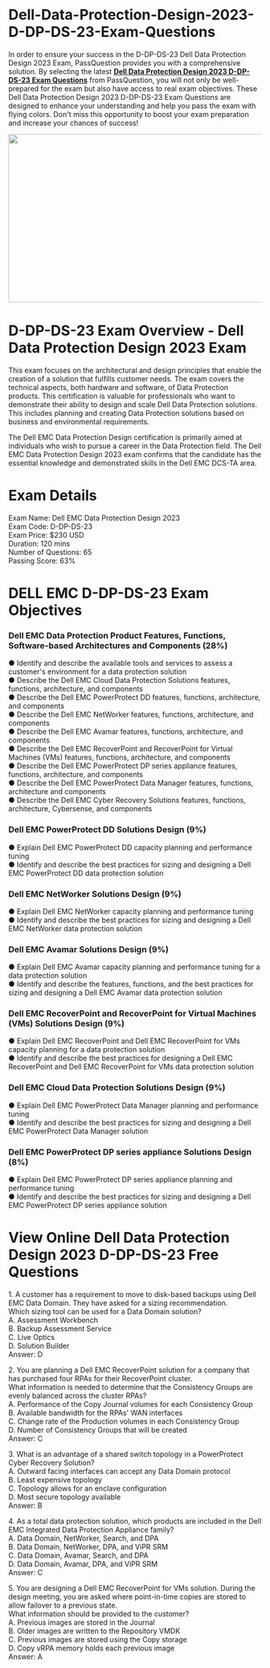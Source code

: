 # Dell-Data-Protection-Design-2023-D-DP-DS-23-Exam-Questions
<p>In order to ensure your success in the D-DP-DS-23 Dell Data Protection Design 2023 Exam, PassQuestion provides you with a comprehensive solution. By selecting the latest <strong><a href="https://www.passquestion.com/d-dp-ds-23.html">Dell Data Protection Design 2023 D-DP-DS-23 Exam Questions</a></strong> from PassQuestion, you will not only be well-prepared for the exam but also have access to real exam objectives. These Dell Data Protection Design 2023 D-DP-DS-23 Exam Questions are designed to enhance your understanding and help you pass the exam with flying colors. Don&#39;t miss this opportunity to boost your exam preparation and increase your chances of success!</p>

<p><img alt="" src="https://www.passquestion.com/uploads/pqcom/images/20231102/ce3ea6b61bb67a8568160a4f81ff7393.png" style="height:334px; width:618px" /></p>

<h1>D-DP-DS-23 Exam Overview - Dell Data Protection Design 2023 Exam</h1>

<p>This exam focuses on the architectural and design principles that enable the creation of a solution that fulfills customer needs. The exam covers the technical aspects, both hardware and software, of Data Protection products. This certification is valuable for professionals who want to demonstrate their ability to design and scale Dell Data Protection solutions. This includes planning and creating Data Protection solutions based on business and environmental requirements.</p>

<p>The Dell EMC Data Protection Design certification is primarily aimed at individuals who wish to pursue a career in the Data Protection field. The Dell EMC Data Protection Design 2023 exam confirms that the candidate has the essential knowledge and demonstrated skills in the Dell EMC DCS-TA area.</p>

<h1>Exam Details</h1>

<p>Exam Name: Dell EMC Data Protection Design 2023<br />
Exam Code: D-DP-DS-23<br />
Exam Price: $230 USD<br />
Duration: 120 mins<br />
Number of Questions: 65<br />
Passing Score: 63%</p>

<h1>DELL EMC D-DP-DS-23 Exam Objectives</h1>

<h3>Dell EMC Data Protection Product Features, Functions, Software-based Architectures and Components (28%)</h3>

<p>● Identify and describe the available tools and services to assess a customer&#39;s environment for a data protection solution<br />
● Describe the Dell EMC Cloud Data Protection Solutions features, functions, architecture, and components<br />
● Describe the Dell EMC PowerProtect DD features, functions, architecture, and components<br />
● Describe the Dell EMC NetWorker features, functions, architecture, and components<br />
● Describe the Dell EMC Avamar features, functions, architecture, and components<br />
● Describe the Dell EMC RecoverPoint and RecoverPoint for Virtual Machines (VMs) features, functions, architecture, and components<br />
● Describe the Dell EMC PowerProtect DP series appliance features, functions, architecture, and components<br />
● Describe the Dell EMC PowerProtect Data Manager features, functions, architecture and components<br />
● Describe the Dell EMC Cyber Recovery Solutions features, functions, architecture, Cybersense, and components</p>

<h3>Dell EMC PowerProtect DD Solutions Design (9%)</h3>

<p>● Explain Dell EMC PowerProtect DD capacity planning and performance tuning<br />
● Identify and describe the best practices for sizing and designing a Dell EMC PowerProtect DD data protection solution</p>

<h3>Dell EMC NetWorker Solutions Design (9%)</h3>

<p>● Explain Dell EMC NetWorker capacity planning and performance tuning<br />
● Identify and describe the best practices for sizing and designing a Dell EMC NetWorker data protection solution</p>

<h3>Dell EMC Avamar Solutions Design (9%)</h3>

<p>● Explain Dell EMC Avamar capacity planning and performance tuning for a data protection solution<br />
● Identify and describe the features, functions, and the best practices for sizing and designing a Dell EMC Avamar data protection solution&nbsp;</p>

<h3>Dell EMC RecoverPoint and RecoverPoint for Virtual Machines (VMs) Solutions Design (9%)</h3>

<p>● Explain Dell EMC RecoverPoint and Dell EMC RecoverPoint for VMs capacity planning for a data protection solution<br />
● Identify and describe the best practices for designing a Dell EMC RecoverPoint and Dell EMC RecoverPoint for VMs data protection solution</p>

<h3>Dell EMC Cloud Data Protection Solutions Design (9%)</h3>

<p>● Explain Dell EMC PowerProtect Data Manager planning and performance tuning<br />
● Identify and describe the best practices for sizing and designing a Dell EMC PowerProtect Data Manager solution</p>

<h3>Dell EMC PowerProtect DP series appliance Solutions Design (8%)</h3>

<p>● Explain Dell EMC PowerProtect DP series appliance planning and performance tuning<br />
● Identify and describe the best practices for sizing and designing a Dell EMC PowerProtect DP series appliance solution</p>

<h1>View Online Dell Data Protection Design 2023 D-DP-DS-23 Free Questions</h1>

<p>1. A customer has a requirement to move to disk-based backups using Dell EMC Data Domain. They have asked for a sizing recommendation.<br />
Which sizing tool can be used for a Data Domain solution?<br />
A. Assessment Workbench<br />
B. Backup Assessment Service<br />
C. Live Optics<br />
D. Solution Builder<br />
Answer: D</p>

<p>2. You are planning a Dell EMC RecoverPoint solution for a company that has purchased four RPAs for their RecoverPoint cluster.<br />
What information is needed to determine that the Consistency Groups are evenly balanced across the cluster RPAs?<br />
A. Performance of the Copy Journal volumes for each Consistency Group<br />
B. Available bandwidth for the RPAs&#39; WAN interfaces<br />
C. Change rate of the Production volumes in each Consistency Group<br />
D. Number of Consistency Groups that will be created<br />
Answer: C</p>

<p>3. What is an advantage of a shared switch topology in a PowerProtect Cyber Recovery Solution?<br />
A. Outward facing interfaces can accept any Data Domain protocol<br />
B. Least expensive topology<br />
C. Topology allows for an enclave configuration<br />
D. Most secure topology available<br />
Answer: B</p>

<p>4. As a total data protection solution, which products are included in the Dell EMC Integrated Data Protection Appliance family?<br />
A. Data Domain, NetWorker, Search, and DPA<br />
B. Data Domain, NetWorker, DPA, and ViPR SRM<br />
C. Data Domain, Avamar, Search, and DPA<br />
D. Data Domain, Avamar, DPA, and ViPR SRM<br />
Answer: C</p>

<p>5. You are designing a Dell EMC RecoverPoint for VMs solution. During the design meeting, you are asked where point-in-time copies are stored to allow failover to a previous state.<br />
What information should be provided to the customer?<br />
A. Previous images are stored in the Journal<br />
B. Older images are written to the Repository VMDK<br />
C. Previous images are stored using the Copy storage<br />
D. Copy vRPA memory holds each previous image<br />
Answer: A</p>
